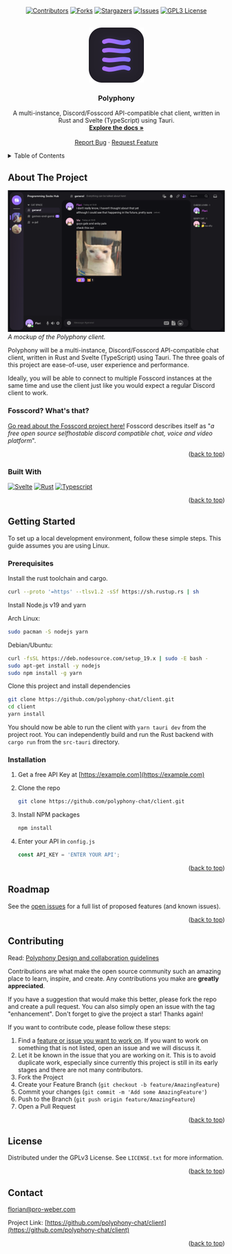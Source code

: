 <!-- Improved compatibility of back to top link: See: https://github.com/othneildrew/Best-README-Template/pull/73 -->
<a name="readme-top"></a>

<div align="center">

[![Contributors][contributors-shield]][contributors-url]
[![Forks][forks-shield]][forks-url]
[![Stargazers][stars-shield]][stars-url]
[![Issues][issues-shield]][issues-url]
[![GPL3 License][license-shield]][license-url]

</div>

<!-- PROJECT LOGO -->
<br />
<div align="center">
  <a href="https://github.com/polyphony-chat/client">
    <img src="images/polyphony.png" alt="Logo" width="128" height="128">
  </a>

<h3 align="center">Polyphony</h3>

  <p align="center">
    A multi-instance, Discord/Fosscord API-compatible chat client, written in Rust and Svelte (TypeScript) using Tauri.
    <br />
    <a href="https://github.com/polyphony-chat/client"><strong>Explore the docs »</strong></a>
    <br />
    <br />
    <a href="https://github.com/polyphony-chat/client/issues">Report Bug</a>
    ·
    <a href="https://github.com/polyphony-chat/client/issues">Request Feature</a>
  </p>
</div>

<!-- TABLE OF CONTENTS -->
<details>
  <summary>Table of Contents</summary>
  <ol>
    <li>
      <a href="#about-the-project">About The Project</a>
      <ul>
        <li><a href="#built-with">Built With</a></li>
      </ul>
    </li>
    <li>
      <a href="#getting-started">Getting Started</a>
      <ul>
        <li><a href="#prerequisites">Prerequisites</a></li>
        <li><a href="#installation">Installation</a></li>
      </ul>
    </li>
    <li><a href="#roadmap">Roadmap</a></li>
    <li><a href="#contributing">Contributing</a></li>
    <li><a href="#license">License</a></li>
    <li><a href="#contact">Contact</a></li>
    <li><a href="#acknowledgments">Acknowledgments</a></li>
  </ol>
</details>

<!-- ABOUT THE PROJECT -->
## About The Project

![Product Mockup](images/mockup.png)
<cite>*A mockup of the Polyphony client.*</cite>

Polyphony will be a multi-instance, Discord/Fosscord API-compatible chat client, written in Rust and Svelte (TypeScript) using Tauri. The three goals of this project are ease-of-use, user experience and performance.

Ideally, you will be able to connect to multiple Fosscord instances at the same time and use the client just like you would expect a regular Discord client to work.

### Fosscord? What's that?

[Go read about the Fosscord project here!](https://github.com/fosscord) Fosscord describes itself as "*a free open source selfhostable discord compatible chat, voice and video platform*".

<p align="right">(<a href="#readme-top">back to top</a>)</p>

### Built With

[![Svelte][Svelte.dev]][Svelte-url]
[![Rust]][Rust-url]
[![Typescript]][Typescript-url]

<p align="right">(<a href="#readme-top">back to top</a>)</p>

<!-- GETTING STARTED -->

## Getting Started

To set up a local development environment, follow these simple steps. This guide assumes you are using Linux.

### Prerequisites

Install the rust toolchain and cargo.

   ```sh
   curl --proto '=https' --tlsv1.2 -sSf https://sh.rustup.rs | sh
   ```

Install Node.js v19 and yarn

Arch Linux:

   ```sh
   sudo pacman -S nodejs yarn
   ```

Debian/Ubuntu:

   ```sh
   curl -fsSL https://deb.nodesource.com/setup_19.x | sudo -E bash -
   sudo apt-get install -y nodejs
   sudo npm install -g yarn
   ```

Clone this project and install dependencies

  ```sh
  git clone https://github.com/polyphony-chat/client.git
  cd client
  yarn install
  ```

You should now be able to run the client with `yarn tauri dev` from the project root.
You can independently build and run the Rust backend with `cargo run` from the `src-tauri` directory.

### Installation

1. Get a free API Key at [https://example.com](https://example.com)
2. Clone the repo

   ```sh
   git clone https://github.com/polyphony-chat/client.git
   ```

3. Install NPM packages

   ```sh
   npm install
   ```

4. Enter your API in `config.js`

   ```js
   const API_KEY = 'ENTER YOUR API';
   ```

<p align="right">(<a href="#readme-top">back to top</a>)</p>

## Roadmap

See the [open issues](https://github.com/polyphony-chat/client/issues) for a full list of proposed features (and known issues).

<p align="right">(<a href="#readme-top">back to top</a>)</p>

<!-- CONTRIBUTING -->
## Contributing

Read: [Polyphony Design and collaboration guidelines](https://github.com/polyphony-chat/client/wiki/Design-Guidelines-for-collaborating-on-Polyphony)

Contributions are what make the open source community such an amazing place to learn, inspire, and create. Any contributions you make are **greatly appreciated**.

If you have a suggestion that would make this better, please fork the repo and create a pull request. You can also simply open an issue with the tag "enhancement".
Don't forget to give the project a star! Thanks again!

If you want to contribute code, please follow these steps:

1. Find a [feature or issue you want to work on](https://github.com/polyphony-chat/client/issues). If you want to work on something that is not listed, open an issue and we will discuss it.
2. Let it be known in the issue that you are working on it. This is to avoid duplicate work, especially since currently this project is still in its early stages and there are not many contributors.
3. Fork the Project
4. Create your Feature Branch (`git checkout -b feature/AmazingFeature`)
5. Commit your changes (`git commit -m 'Add some AmazingFeature'`)
6. Push to the Branch (`git push origin feature/AmazingFeature`)
7. Open a Pull Request

<p align="right">(<a href="#readme-top">back to top</a>)</p>

<!-- LICENSE -->
## License

Distributed under the GPLv3 License. See `LICENSE.txt` for more information.

<p align="right">(<a href="#readme-top">back to top</a>)</p>

<!-- CONTACT -->
## Contact

florian@pro-weber.com

Project Link: [https://github.com/polyphony-chat/client](https://github.com/polyphony-chat/client)

<p align="right">(<a href="#readme-top">back to top</a>)</p>

<!-- ACKNOWLEDGMENTS -->
<!-- TODO>
## Acknowledgments

* []()
* []()
* []()

<p align="right">(<a href="#readme-top">back to top</a>)</p>

<!-- MARKDOWN LINKS & IMAGES -->
<!-- https://www.markdownguide.org/basic-syntax/#reference-style-links -->
[contributors-shield]: https://img.shields.io/github/contributors/polyphony-chat/client.svg?style=plastic
[contributors-url]: https://github.com/polyphony-chat/client/graphs/contributors
[forks-shield]: https://img.shields.io/github/forks/polyphony-chat/client.svg?style=plastic
[forks-url]: https://github.com/polyphony-chat/client/network/members
[stars-shield]: https://img.shields.io/github/stars/polyphony-chat/client.svg?style=plastic
[stars-url]: https://github.com/polyphony-chat/client/stargazers
[issues-shield]: https://img.shields.io/github/issues/polyphony-chat/client.svg?style=plastic
[issues-url]: https://github.com/polyphony-chat/client/issues
[license-shield]: https://img.shields.io/github/license/polyphony-chat/client.svg?style=plastic
[license-url]: https://github.com/polyphony-chat/client/blob/master/LICENSE
[Svelte.dev]: https://img.shields.io/badge/Svelte-4A4A55?style=plastic&logo=svelte&logoColor=FF3E00
[Svelte-url]: https://svelte.dev/
[Rust]: https://img.shields.io/badge/Rust-orange?style=plastic&logo=rust
[Rust-url]: https://www.rust-lang.org/
[Typescript]: https://img.shields.io/badge/TypeScript-blue?style=plastic&logo=typescript&logoColor=FFFFFF
[Typescript-url]: https://www.typescriptlang.org/
